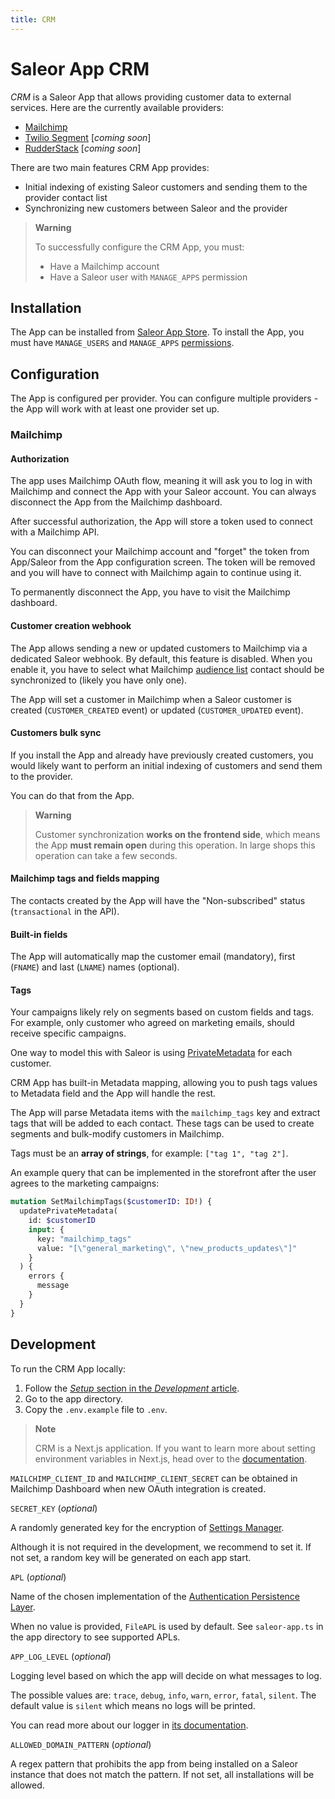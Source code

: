 ```yaml
---
title: CRM
---
```


# Saleor App CRM

_CRM_ is a Saleor App that allows providing customer data to external services. Here are the currently available providers:

- [Mailchimp](http://mailchimp.com/)
- [Twilio Segment](https://segment.com/) [_coming soon_]
- [RudderStack](https://www.rudderstack.com/) [_coming soon_]

There are two main features CRM App provides:

- Initial indexing of existing Saleor customers and sending them to the provider contact list
- Synchronizing new customers between Saleor and the provider

> **Warning**
>
> To successfully configure the CRM App, you must:
>
> - Have a Mailchimp account
> - Have a Saleor user with `MANAGE_APPS` permission

## Installation

The App can be installed from [Saleor App Store](https://docs.saleor.io/docs/3.x/developer/app-store/overview). To install the App, you must have `MANAGE_USERS` and `MANAGE_APPS` [permissions](https://docs.saleor.io/docs/3.x/developer/permissions#app-permissions).

## Configuration

The App is configured per provider. You can configure multiple providers - the App will work with at least one provider set up.

### Mailchimp

#### Authorization

The app uses Mailchimp OAuth flow, meaning it will ask you to log in with Mailchimp and connect the App with your Saleor account. You can always disconnect the App from the Mailchimp dashboard.

After successful authorization, the App will store a token used to connect with a Mailchimp API.

You can disconnect your Mailchimp account and "forget" the token from App/Saleor from the App configuration screen. The token will be removed and you will have to connect with Mailchimp again to continue using it.

To permanently disconnect the App, you have to visit the Mailchimp dashboard.

#### Customer creation webhook

The App allows sending a new or updated customers to Mailchimp via a dedicated Saleor webhook. By default, this feature is disabled.
When you enable it, you have to select what Mailchimp [audience list](https://mailchimp.com/developer/marketing/api/lists/) contact should be synchronized to (likely you have only one).

The App will set a customer in Mailchimp when a Saleor customer is created (`CUSTOMER_CREATED` event) or updated (`CUSTOMER_UPDATED` event).

#### Customers bulk sync

If you install the App and already have previously created customers, you would likely want to perform an initial indexing of customers and send them to the provider.

You can do that from the App.

> **Warning**
>
> Customer synchronization **works on the frontend side**, which means the App **must remain open** during this operation.
> In large shops this operation can take a few seconds.

#### Mailchimp tags and fields mapping

The contacts created by the App will have the "Non-subscribed" status (`transactional` in the API).

#### Built-in fields

The App will automatically map the customer email (mandatory), first (`FNAME`) and last (`LNAME`) names (optional).

#### Tags

Your campaigns likely rely on segments based on custom fields and tags. For example, only customer who agreed on marketing emails,
should receive specific campaigns.

One way to model this with Saleor is using [PrivateMetadata](https://docs.saleor.io/docs/3.x/developer/metadata) for each customer.

CRM App has built-in Metadata mapping, allowing you to push tags values to Metadata field and the App will handle the rest.

The App will parse Metadata items with the `mailchimp_tags` key and extract tags that will be added to each contact.
These tags can be used to create segments and bulk-modify customers in Mailchimp.

Tags must be an **array of strings**, for example: `["tag 1", "tag 2"]`.

An example query that can be implemented in the storefront after the user agrees to the marketing campaigns:

```graphql
mutation SetMailchimpTags($customerID: ID!) {
  updatePrivateMetadata(
    id: $customerID
    input: {
      key: "mailchimp_tags"
      value: "[\"general_marketing\", \"new_products_updates\"]"
    }
  ) {
    errors {
      message
    }
  }
}
```

## Development

To run the CRM App locally:

1. Follow the [_Setup_ section in the _Development_ article](https://docs.saleor.io/docs/3.x/developer/app-store/development#setup).
2. Go to the app directory.
3. Copy the `.env.example` file to `.env`.

> **Note**
>
> CRM is a Next.js application. If you want to learn more about setting environment variables in Next.js, head over to the [documentation](https://nextjs.org/docs/basic-features/environment-variables).

`MAILCHIMP_CLIENT_ID` and `MAILCHIMP_CLIENT_SECRET` can be obtained in Mailchimp Dashboard when new OAuth integration is created.

`SECRET_KEY` (_optional_)

A randomly generated key for the encryption of [Settings Manager](https://github.com/saleor/saleor-app-sdk/blob/main/docs/settings-manager.md).

Although it is not required in the development, we recommend to set it. If not set, a random key will be generated on each app start.

`APL` (_optional_)

Name of the chosen implementation of the [Authentication Persistence Layer](https://github.com/saleor/saleor-app-sdk/blob/main/docs/apl.md).

When no value is provided, `FileAPL` is used by default. See `saleor-app.ts` in the app directory to see supported APLs.

`APP_LOG_LEVEL` (_optional_)

Logging level based on which the app will decide on what messages to log.

The possible values are: `trace`, `debug`, `info`, `warn`, `error`, `fatal`, `silent`. The default value is `silent` which means no logs will be printed.

You can read more about our logger in [its documentation](https://getpino.io/#/docs/api?id=loggerlevel-string-gettersetter).

`ALLOWED_DOMAIN_PATTERN` (_optional_)

A regex pattern that prohibits the app from being installed on a Saleor instance that does not match the pattern. If not set, all installations will be allowed.
